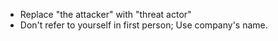 - Replace "the attacker" with "threat actor"
- Don't refer to yourself in first person; Use company's name.